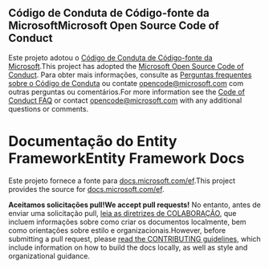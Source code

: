 ## <a name="microsoft-open-source-code-of-conduct"></a><span data-ttu-id="5999d-101">Código de Conduta de Código-fonte da Microsoft</span><span class="sxs-lookup"><span data-stu-id="5999d-101">Microsoft Open Source Code of Conduct</span></span>

<span data-ttu-id="5999d-102">Este projeto adotou o [Código de Conduta de Código-fonte da Microsoft](https://opensource.microsoft.com/codeofconduct/).</span><span class="sxs-lookup"><span data-stu-id="5999d-102">This project has adopted the [Microsoft Open Source Code of Conduct](https://opensource.microsoft.com/codeofconduct/).</span></span>
<span data-ttu-id="5999d-103">Para obter mais informações, consulte as [Perguntas frequentes sobre o Código de Conduta](https://opensource.microsoft.com/codeofconduct/faq/) ou contate [opencode@microsoft.com](mailto:opencode@microsoft.com) com outras perguntas ou comentários.</span><span class="sxs-lookup"><span data-stu-id="5999d-103">For more information see the [Code of Conduct FAQ](https://opensource.microsoft.com/codeofconduct/faq/) or contact [opencode@microsoft.com](mailto:opencode@microsoft.com) with any additional questions or comments.</span></span>

<a name="entity-framework-docs"></a><span data-ttu-id="5999d-104">Documentação do Entity Framework</span><span class="sxs-lookup"><span data-stu-id="5999d-104">Entity Framework Docs</span></span>
=====================

<span data-ttu-id="5999d-105">Este projeto fornece a fonte para [docs.microsoft.com/ef](https://docs.microsoft.com/ef/).</span><span class="sxs-lookup"><span data-stu-id="5999d-105">This project provides the source for [docs.microsoft.com/ef](https://docs.microsoft.com/ef/).</span></span>

<span data-ttu-id="5999d-106">**Aceitamos solicitações pull!**</span><span class="sxs-lookup"><span data-stu-id="5999d-106">**We accept pull requests!**</span></span> <span data-ttu-id="5999d-107">No entanto, antes de enviar uma solicitação pull, [leia as diretrizes de COLABORAÇÃO](CONTRIBUTING.md), que incluem informações sobre como criar os documentos localmente, bem como orientações sobre estilo e organizacionais.</span><span class="sxs-lookup"><span data-stu-id="5999d-107">However, before submitting a pull request, please [read the CONTRIBUTING guidelines](CONTRIBUTING.md), which include information on how to build the docs locally, as well as style and organizational guidance.</span></span>

